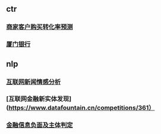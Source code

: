 
## ctr
### [商家客户购买转化率预测](https://www.dcjingsai.com/common/cmpt/2019%E6%95%B0%E6%8D%AE%E6%99%BA%E8%83%BD%E7%AE%97%E6%B3%95%E5%A4%A7%E8%B5%9B_%E8%B5%9B%E4%BD%93%E4%B8%8E%E6%95%B0%E6%8D%AE.html)
### [厦门银行](https://www.dcjingsai.com/common/cmpt/2019%E5%8E%A6%E9%97%A8%E5%9B%BD%E9%99%85%E9%93%B6%E8%A1%8C%E2%80%9C%E6%95%B0%E5%88%9B%E9%87%91%E8%9E%8D%E6%9D%AF%E2%80%9D%E6%95%B0%E6%8D%AE%E5%BB%BA%E6%A8%A1%E5%A4%A7%E8%B5%9B_%E7%AB%9E%E8%B5%9B%E4%BF%A1%E6%81%AF.html)

## nlp
### [互联网新闻情感分析](https://www.datafountain.cn/competitions/350)
### [互联网金融新实体发现](https://www.datafountain.cn/competitions/361）
### [金融信息负面及主体判定](https://www.datafountain.cn/competitions/353)